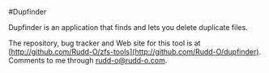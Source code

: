#Dupfinder

Dupfinder is an application that finds and lets you delete duplicate files.

The repository, bug tracker and Web site for this tool is at [http://github.com/Rudd-O/zfs-tools](http://github.com/Rudd-O/dupfinder).  Comments to me through rudd-o@rudd-o.com.
